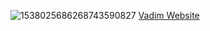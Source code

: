 ![1538025686268743590827](https://user-images.githubusercontent.com/19194678/46124824-63942880-c226-11e8-84b1-bf38b7a45f04.jpg)
[Vadim Website](https://vaadin.com)